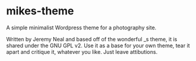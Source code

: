 mikes-theme
===========

A simple minimalist Wordpress theme for a photography site.

Written by Jeremy Neal and based off of the wonderful \_s theme,
it is shared under the GNU GPL v2. Use it as a base for your own theme,
tear it apart and critique it, whatever you like. Just leave attibutions.
